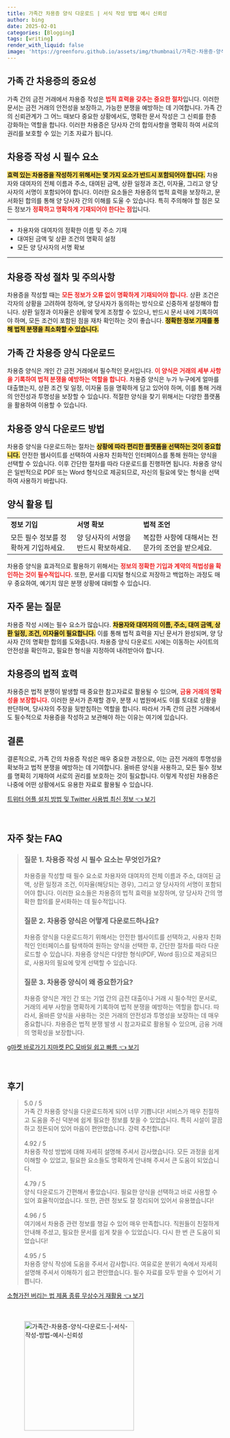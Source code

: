 ```yaml
---
title: 가족간 차용증 양식 다운로드 | 서식 작성 방법 예시 신뢰성
author: bing
date: 2025-02-01
categories: [Blogging]
tags: [writing]
render_with_liquid: false
image: 'https://greenforu.github.io/assets/img/thumbnail/가족간-차용증-양식-다운로드-|-서식-작성-방법-예시-신뢰성.webp'
---
```



<h2 id='가족간 차용증의 중요성'>가족 간 차용증의 중요성</h2>

<p>가족 간의 금전 거래에서 차용증 작성은 <b><span style="color: #ee2323;">법적 효력을 갖추는 중요한 절차</span></b>입니다. 이러한 문서는 금전 거래의 안전성을 보장하고, 가능한 분쟁을 예방하는 데 기여합니다. 가족 간의 신뢰관계가 그 어느 때보다 중요한 상황에서도, 명확한 문서 작성은 그 신뢰를 한층 강화하는 역할을 합니다. 이러한 차용증은 당사자 간의 합의사항을 명확히 하여 서로의 권리를 보호할 수 있는 기초 자료가 됩니다.</p>

<h2 id='차용증 작성 시 필수 요소'>차용증 작성 시 필수 요소</h2>

<p><b><span style="background-color: #ffe066;">효력 있는 차용증을 작성하기 위해서는 몇 가지 요소가 반드시 포함되어야 합니다.</span></b> 차용자와 대여자의 전체 이름과 주소, 대여된 금액, 상환 일정과 조건, 이자율, 그리고 양 당사자의 서명이 포함되어야 합니다. 이러한 요소들은 차용증의 법적 효력을 보장하고, 문서화된 합의를 통해 양 당사자 간의 이해를 도울 수 있습니다. 특히 주의해야 할 점은 모든 정보가 <b><span style="color: #ee2323;">정확하고 명확하게 기재되어야 한다는 점</span></b>입니다.</p>

<hr />

<ul>
    <li>차용자와 대여자의 정확한 이름 및 주소 기재</li>
    <li>대여된 금액 및 상환 조건의 명확히 설정</li>
    <li>모든 양 당사자의 서명 확보</li>
</ul>

<hr />

<h2 id='차용증 작성 절차 및 주의사항'>차용증 작성 절차 및 주의사항</h2>

<p>차용증을 작성할 때는 <b><span style="color: #ee2323;">모든 정보가 오류 없이 명확하게 기재되어야 합니다.</span></b> 상환 조건은 각자의 상황을 고려하여 정하며, 양 당사자가 동의하는 방식으로 신중하게 설정해야 합니다. 상환 일정과 이자율은 상황에 맞게 조정할 수 있으나, 반드시 문서 내에 기록하여야 하며, 모든 조건이 포함된 점을 재차 확인하는 것이 좋습니다. <b><span style="background-color: #ffe066;">정확한 정보 기재를 통해 법적 분쟁을 최소화할 수 있습니다.</span></b></p>

<h2 id='가족간 차용증 양식 다운로드'>가족 간 차용증 양식 다운로드</h2>

<p>차용증 양식은 개인 간 금전 거래에서 필수적인 문서입니다. <b><span style="color: #ee2323;">이 양식은 거래의 세부 사항을 기록하여 법적 분쟁을 예방하는 역할을 합니다.</span></b> 차용증 양식은 누가 누구에게 얼마를 대출했는지, 상환 조건 및 일정, 이자율 등을 명확하게 담고 있어야 하며, 이를 통해 거래의 안전성과 투명성을 보장할 수 있습니다. 적절한 양식을 찾기 위해서는 다양한 플랫폼을 활용하여 이용할 수 있습니다.</p>

<h2 id='차용증 양식 다운로드 방법'>차용증 양식 다운로드 방법</h2>

<p>차용증 양식을 다운로드하는 절차는 <b><span style="background-color: #ffe066;">상황에 따라 편리한 플랫폼을 선택하는 것이 중요합니다.</span></b> 안전한 웹사이트를 선택하여 사용자 친화적인 인터페이스를 통해 원하는 양식을 선택할 수 있습니다. 이후 간단한 절차를 따라 다운로드를 진행하면 됩니다. 차용증 양식은 일반적으로 PDF 또는 Word 형식으로 제공되므로, 자신의 필요에 맞는 형식을 선택하여 사용하기 바랍니다.</p>

<h2 id='양식 활용 팁'>양식 활용 팁</h2>

<table>
    <tr>
        <td><b>정보 기입</b></td>
        <td><b>서명 확보</b></td>
        <td><b>법적 조언</b></td>
    </tr>
    <tr>
        <td>모든 필수 정보를 정확하게 기입하세요.</td>
        <td>양 당사자의 서명을 반드시 확보하세요.</td>
        <td>복잡한 사항에 대해서는 전문가의 조언을 받으세요.</td>
    </tr>
</table>

<p>차용증 양식을 효과적으로 활용하기 위해서는 <b><span style="color: #ee2323;">정보의 정확한 기입과 계약의 적법성을 확인하는 것이 필수적입니다.</span></b> 또한, 문서를 디지털 형식으로 저장하고 백업하는 과정도 매우 중요하여, 예기치 않은 분쟁 상황에 대비할 수 있습니다.</p>

<h2 id='자주 묻는 질문'>자주 묻는 질문</h2>

<p>차용증 작성 시에는 필수 요소가 많습니다. <b><span style="background-color: #ffe066;">차용자와 대여자의 이름, 주소, 대여 금액, 상환 일정, 조건, 이자율이 필요합니다.</span></b> 이를 통해 법적 효력을 지닌 문서가 완성되며, 양 당사자 간의 명확한 합의를 도와줍니다. 차용증 양식 다운로드 시에는 이동하는 사이트의 안전성을 확인하고, 필요한 형식을 지정하여 내려받아야 합니다.</p>

<h2 id='차용증의 법적 효력'>차용증의 법적 효력</h2>

<p>차용증은 법적 분쟁이 발생할 때 중요한 참고자료로 활용될 수 있으며, <b><span style="color: #ee2323;">금융 거래의 명확성을 보장합니다.</span></b> 이러한 문서가 존재할 경우, 분쟁 시 법원에서도 이를 토대로 상황을 판단하며, 당사자의 주장을 뒷받침하는 역할을 합니다. 따라서 가족 간의 금전 거래에서도 필수적으로 차용증을 작성하고 보관해야 하는 이유는 여기에 있습니다.</p>

<h2 id='결론'>결론</h2>

<p>결론적으로, 가족 간의 차용증 작성은 매우 중요한 과정으로, 이는 금전 거래의 투명성을 확보하고 법적 분쟁을 예방하는 데 기여합니다. 올바른 양식을 사용하고, 모든 필수 정보를 명확히 기재하여 서로의 권리를 보호하는 것이 필요합니다. 이렇게 작성된 차용증은 나중에 어떤 상황에서도 유용한 자료로 활용될 수 있습니다.</p>


<p><a class="click-button" title="트위터 어플 설치 방법 및 Twitter 사용법 최신 정보" href="https://greenforu.github.io/posts/%ED%8A%B8%EC%9C%84%ED%84%B0-%EC%96%B4%ED%94%8C-%EC%84%A4%EC%B9%98-%EB%B0%A9%EB%B2%95-%EB%B0%8F-Twitter-%EC%82%AC%EC%9A%A9%EB%B2%95-%EC%B5%9C%EC%8B%A0-%EC%A0%95%EB%B3%B4/" rel="dofollow">트위터 어플 설치 방법 및 Twitter 사용법 최신 정보 👈 보기</a></p><br>
<h2 id='자주_찾는_FAQ'>자주 찾는 FAQ</h2>
<div itemscope="" itemtype="https://schema.org/FAQPage"> 
<blockquote> 
<div itemscope="" itemprop="mainEntity" itemtype="https://schema.org/Question"> 
<h3 itemprop="name">질문 1. 차용증 작성 시 필수 요소는 무엇인가요?</h3> 
<div itemscope="" itemprop="acceptedAnswer" itemtype="https://schema.org/Answer"> 
<span itemprop="text"> 
<p>차용증을 작성할 때 필수 요소로 차용자와 대여자의 전체 이름과 주소, 대여된 금액, 상환 일정과 조건, 이자율(해당되는 경우), 그리고 양 당사자의 서명이 포함되어야 합니다. 이러한 요소들은 차용증의 법적 효력을 보장하며, 양 당사자 간의 명확한 합의를 문서화하는 데 필수적입니다.</p> 
</span> 
</div> 
</div> 

<div itemscope="" itemprop="mainEntity" itemtype="https://schema.org/Question"> 
<h3 itemprop="name">질문 2. 차용증 양식은 어떻게 다운로드하나요?</h3> 
<div itemscope="" itemprop="acceptedAnswer" itemtype="https://schema.org/Answer"> 
<span itemprop="text"> 
<p>차용증 양식을 다운로드하기 위해서는 안전한 웹사이트를 선택하고, 사용자 친화적인 인터페이스를 탐색하여 원하는 양식을 선택한 후, 간단한 절차를 따라 다운로드할 수 있습니다. 차용증 양식은 다양한 형식(PDF, Word 등)으로 제공되므로, 사용자의 필요에 맞게 선택할 수 있습니다.</p> 
</span> 
</div> 
</div> 

<div itemscope="" itemprop="mainEntity" itemtype="https://schema.org/Question"> 
<h3 itemprop="name">질문 3. 차용증 양식이 왜 중요한가요?</h3> 
<div itemscope="" itemprop="acceptedAnswer" itemtype="https://schema.org/Answer"> 
<span itemprop="text"> 
<p>차용증 양식은 개인 간 또는 기업 간의 금전 대출이나 거래 시 필수적인 문서로, 거래의 세부 사항을 명확하게 기록하여 법적 분쟁을 예방하는 역할을 합니다. 따라서, 올바른 양식을 사용하는 것은 거래의 안전성과 투명성을 보장하는 데 매우 중요합니다. 차용증은 법적 분쟁 발생 시 참고자료로 활용될 수 있으며, 금융 거래의 명확성을 보장합니다.</p> 
</span> 
</div> 
</div> 

</blockquote> 
</div>
<p><a class="click-button" title="g마켓 바로가기 지마켓 PC 모바일 쉽고 빠름" href="https://greenforu.github.io/posts/g%EB%A7%88%EC%BC%93-%EB%B0%94%EB%A1%9C%EA%B0%80%EA%B8%B0-%EC%A7%80%EB%A7%88%EC%BC%93-PC-%EB%AA%A8%EB%B0%94%EC%9D%BC-%EC%89%BD%EA%B3%A0-%EB%B9%A0%EB%A6%84/" rel="dofollow">g마켓 바로가기 지마켓 PC 모바일 쉽고 빠름 👈 보기</a></p><br>
<h2 id='후기'>후기</h2>
<div itemscope itemtype="https://schema.org/Product">
  <blockquote>
  <div itemprop="review" itemscope itemtype="https://schema.org/Review">
      <div itemprop="reviewRating" itemscope itemtype="https://schema.org/Rating"> <span itemprop="ratingValue">5.0</span> / <span itemprop="bestRating">5</span> </div>
      <span itemprop="reviewBody">가족 간 차용증 양식을 다운로드하게 되어 너무 기쁩니다! 서비스가 매우 친절하고 도움을 주신 덕분에 쉽게 필요한 정보를 찾을 수 있었습니다. 특히 시설이 깔끔하고 정돈되어 있어 마음이 편안했습니다. 강력 추천합니다!</span>
  </div>
  <br>
  <div itemprop="review" itemscope itemtype="https://schema.org/Review">
      <div itemprop="reviewRating" itemscope itemtype="https://schema.org/Rating"> <span itemprop="ratingValue">4.92</span> / <span itemprop="bestRating">5</span> </div>
      <span itemprop="reviewBody">차용증 작성 방법에 대해 자세히 설명해 주셔서 감사했습니다. 모든 과정을 쉽게 이해할 수 있었고, 필요한 요소들도 명확하게 안내해 주셔서 큰 도움이 되었습니다.</span>
  </div>
  <br>
  <div itemprop="review" itemscope itemtype="https://schema.org/Review">
      <div itemprop="reviewRating" itemscope itemtype="https://schema.org/Rating"> <span itemprop="ratingValue">4.79</span> / <span itemprop="bestRating">5</span> </div>
      <span itemprop="reviewBody">양식 다운로드가 간편해서 좋았습니다. 필요한 양식을 선택하고 바로 사용할 수 있어 효율적이었습니다. 또한, 관련 정보도 잘 정리되어 있어서 유용했습니다!</span>
  </div>
  <br>
  <div itemprop="review" itemscope itemtype="https://schema.org/Review">
      <div itemprop="reviewRating" itemscope itemtype="https://schema.org/Rating"> <span itemprop="ratingValue">4.96</span> / <span itemprop="bestRating">5</span> </div>
      <span itemprop="reviewBody">여기에서 차용증 관련 정보를 챙길 수 있어 매우 만족합니다. 직원들이 친절하게 안내해 주셨고, 필요한 문서를 쉽게 찾을 수 있었습니다. 다시 한 번 큰 도움이 되었습니다!</span>
  </div>
  <br>
  <div itemprop="review" itemscope itemtype="https://schema.org/Review">
      <div itemprop="reviewRating" itemscope itemtype="https://schema.org/Rating"> <span itemprop="ratingValue">4.95</span> / <span itemprop="bestRating">5</span> </div>
      <span itemprop="reviewBody">차용증 양식 작성에 도움을 주셔서 감사합니다. 여유로운 분위기 속에서 자세히 설명해 주셔서 이해하기 쉽고 편안했습니다. 필수 자료를 모두 받을 수 있어서 기쁩니다.</span>
  </div>
  </blockquote>
</div>
<p><a class="click-button" title="소형가전 버리는 법 제품 종류 무상수거 재활용" href="https://greenforu.github.io/posts/%EC%86%8C%ED%98%95%EA%B0%80%EC%A0%84-%EB%B2%84%EB%A6%AC%EB%8A%94-%EB%B2%95-%EC%A0%9C%ED%92%88-%EC%A2%85%EB%A5%98-%EB%AC%B4%EC%83%81%EC%88%98%EA%B1%B0-%EC%9E%AC%ED%99%9C%EC%9A%A9/" rel="dofollow">소형가전 버리는 법 제품 종류 무상수거 재활용 👈 보기</a></p><br>
<figure class="image"><img src="https://greenforu.github.io/assets/img/thumbnail/가족간-차용증-양식-다운로드-|-서식-작성-방법-예시-신뢰성.webp" alt="가족간-차용증-양식-다운로드-|-서식-작성-방법-예시-신뢰성" width="256" height="256"></figure>
